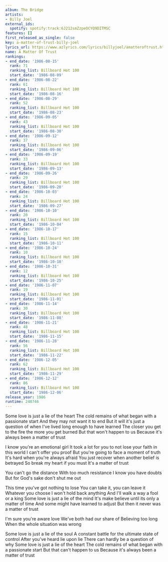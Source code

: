 ```yaml
---
album: The Bridge
artists:
- Billy Joel
external_ids:
  spotify: spotify:track:6J212smZzpeOCYQ9DITMSC
features: []
first_released_as_single: false
key: a-matter-of-trust-billy-joel
lyrics_url: https://www.azlyrics.com/lyrics/billyjoel/amatteroftrust.html
name: A Matter Of Trust
rankings:
- end_date: '1986-08-15'
  rank: 71
  ranking_list: Billboard Hot 100
  start_date: '1986-08-09'
- end_date: '1986-08-22'
  rank: 61
  ranking_list: Billboard Hot 100
  start_date: '1986-08-16'
- end_date: '1986-08-29'
  rank: 52
  ranking_list: Billboard Hot 100
  start_date: '1986-08-23'
- end_date: '1986-09-05'
  rank: 43
  ranking_list: Billboard Hot 100
  start_date: '1986-08-30'
- end_date: '1986-09-12'
  rank: 37
  ranking_list: Billboard Hot 100
  start_date: '1986-09-06'
- end_date: '1986-09-19'
  rank: 33
  ranking_list: Billboard Hot 100
  start_date: '1986-09-13'
- end_date: '1986-09-26'
  rank: 29
  ranking_list: Billboard Hot 100
  start_date: '1986-09-20'
- end_date: '1986-10-03'
  rank: 24
  ranking_list: Billboard Hot 100
  start_date: '1986-09-27'
- end_date: '1986-10-10'
  rank: 20
  ranking_list: Billboard Hot 100
  start_date: '1986-10-04'
- end_date: '1986-10-17'
  rank: 15
  ranking_list: Billboard Hot 100
  start_date: '1986-10-11'
- end_date: '1986-10-24'
  rank: 10
  ranking_list: Billboard Hot 100
  start_date: '1986-10-18'
- end_date: '1986-10-31'
  rank: 12
  ranking_list: Billboard Hot 100
  start_date: '1986-10-25'
- end_date: '1986-11-07'
  rank: 19
  ranking_list: Billboard Hot 100
  start_date: '1986-11-01'
- end_date: '1986-11-14'
  rank: 30
  ranking_list: Billboard Hot 100
  start_date: '1986-11-08'
- end_date: '1986-11-21'
  rank: 48
  ranking_list: Billboard Hot 100
  start_date: '1986-11-15'
- end_date: '1986-11-28'
  rank: 56
  ranking_list: Billboard Hot 100
  start_date: '1986-11-22'
- end_date: '1986-12-05'
  rank: 62
  ranking_list: Billboard Hot 100
  start_date: '1986-11-29'
- end_date: '1986-12-12'
  rank: 86
  ranking_list: Billboard Hot 100
  start_date: '1986-12-06'
release_year: 1986
runtime: 248746
---
```

Some love is just a lie of the heart
The cold remains of what began with a passionate start
And they may not want it to end
But it will it's just a question of when
I've lived long enough to have learned
The closer you get to the fire the more you get burned
But that won't happen to us
Because it's always been a matter of trust

I know you're an emotional girl
It took a lot for you to not lose your faith in this world
I can't offer you proof
But you're going to face a moment of truth
It's hard when you're always afraid
You just recover when another belief is betrayed
So break my heart if you must
It's a matter of trust

You can't go the distance
With too much resistance
I know you have doubts
But for God's sake don't shut me out

This time you've got nothing to lose
You can take it, you can leave it
Whatever you choose
I won't hold back anything
And I'll walk a way a fool or a king
Some love is just a lie of the mind
It's make believe until its only a matter of time
And some might have learned to adjust
But then it never was a matter of trust

I'm sure you're aware love
We've both had our share of
Believing too long
When the whole situation was wrong

Some love is just a lie of the soul
A constant battle for the ultimate state of control
After you've heard lie upon lie
There can hardly be a question of why
Some love is just a lie of the heart
The cold remains of what began with a passionate start
But that can't happen to us
Because it's always been a matter of trust
